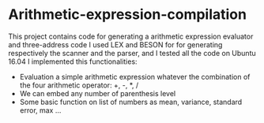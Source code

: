 # Arithmetic-expression-compilation
This project contains code for generating a arithmetic expression evaluator and three-address code
I used LEX and BESON for for generating respectively the scanner and the parser, and I tested all the code on Ubuntu 16.04
I implemented this functionalities:
* Evaluation a simple arithmetic expression whatever the combination of the four arithmetic operator: +, -,  *, /
* We can embed any number of parenthesis level
* Some basic function on list of numbers as mean, variance, standard error, max ...
